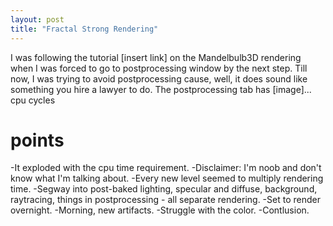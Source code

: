 ```yaml
---
layout: post
title: "Fractal Strong Rendering"
---
```


I was following the tutorial [insert link] on the Mandelbulb3D rendering when I was forced to go to postprocessing window by the next step. Till now, I was trying to avoid postprocessing cause, well, it does sound like something you hire a lawyer to do.
The postprocessing tab has [image]... cpu cycles
# points
-It exploded with the cpu time requirement.
-Disclaimer: I'm noob and don't know what I'm talking about.
-Every new level seemed to multiply rendering time.
-Segway into post-baked lighting, specular and diffuse, background, raytracing, things in postprocessing - all separate rendering.
-Set to render overnight.
-Morning, new artifacts.
-Struggle with the color.
-Contlusion.